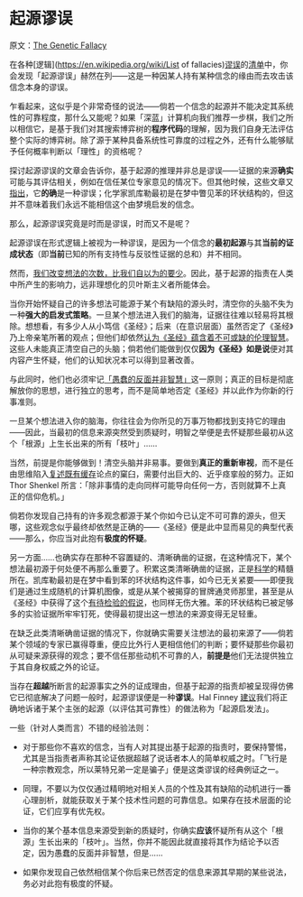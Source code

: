 # 起源谬误

原文：[The Genetic Fallacy](https://www.readthesequences.com/The-Genetic-Fallacy)

在各种[逻辑](https://en.wikipedia.org/wiki/List of fallacies)[谬误](http://utminers.utep.edu/omwilliamson/engl1311/fallacies.htm)的[清单](http://www.nizkor.org/features/fallacies/genetic-fallacy.html)中，你会发现「起源谬误」赫然在列——这是一种因某人持有某种信念的缘由而去攻击该信念本身的谬误。

乍看起来，这似乎是个非常奇怪的说法——倘若一个信念的起源并不能决定其系统性的可靠程度，那什么又能呢？如果「深蓝」计算机向我们推荐一步棋，我们之所以相信它，是基于我们对其搜索博弈树的**程序代码**的理解，因为我们自身无法评估整个实际的博弈树。除了源于某种具备系统性可靠度的过程之外，还有什么能够赋予任何概率判断以「理性」的资格呢？

探讨起源谬误的文章会告诉你，基于起源的推理并非总是谬误——证据的来源**确实**可能与其评估相关，例如在信任某位专家意见的情况下。但其他时候，这些文章又[指出](http://www.fallacyfiles.org/genefall.html)，它**的确**是一种谬误；化学家凯库勒最初是在梦中瞥见苯的环状结构的，但这并不意味着我们永远不能相信这个由梦境启发的信念。

那么，起源谬误究竟是时而是谬误，时而又不是呢？

起源谬误在形式逻辑上被视为一种谬误，是因为一个信念的**最初起源**与其**当前的证成状态**（即**当前**已知的所有支持性与反驳性证据的总和）并不相同。

然而，[我们改变想法的次数，比我们自以为的要少](https://www.readthesequences.com/We-Change-Our-Minds-Less-Often-Than-We-Think)。因此，基于起源的指责在人类中所产生的影响力，远非理想化的贝叶斯主义者所能体会。

当你开始怀疑自己的许多想法可能源于某个有缺陷的源头时，清空你的头脑不失为一种**强大的启发式策略**。一旦某个想法进入我们的脑海，证据往往难以轻易将其根除。想想看，有多少人从小笃信《圣经》；后来（在意识层面）虽然否定了《圣经》乃上帝亲笔所著的观点；但他们却依然[认为《圣经》蕴含着不可或缺的伦理智慧](https://www.readthesequences.com/ReligionsClaimToBeNonDisprovable)。这些人未能真正清空自己的头脑；倘若他们能做到仅仅**因为《圣经》如是说**便对其内容产生怀疑，他们的认知状况本可以得到显著改善。

与此同时，他们也必须牢记[「愚蠢的反面并非智慧」](https://www.readthesequences.com/Reversed-Stupidity-Is-Not-Intelligence)这一原则；真正的目标是彻底解放你的思想，进行独立的思考，而不是简单地否定《圣经》并以此作为你新的行事准则。

一旦某个想法进入你的脑海，你往往会为你所见的万事万物都找到支持它的理由——因此，当最初的信息来源突然受到质疑时，明智之举便是去怀疑那些最初从这个「根源」上生长出来的所有「枝叶」……

当然，前提是你能够做到！清空头脑并非易事。要做到**真正的重新审视**，而不是任由思维陷入[复述](https://www.readthesequences.com/One-Argument-Against-An-Army)[既有缓存](https://www.readthesequences.com/Cached-Thoughts)论点的窠臼，需要付出巨大的、近乎痉挛般的努力。正如 Thor Shenkel 所言：「除非事情的走向同样可能导向任何一方，否则就算不上真正的信仰危机。」

倘若你发现自己持有的许多观念都源于某个你如今已认定不可可靠的源头，但天哪，这些观念似乎最终却依然是正确的——《圣经》便是此中显而易见的典型代表——那么，你应当对此抱有**极度的怀疑**。

另一方面……也确实存在那种不容置疑的、清晰确凿的证据，在这种情况下，某个想法最初源于何处便不再那么重要了。积累这类清晰确凿的证据，正是[科学](https://www.readthesequences.com/Scientific-Evidence-Legal-Evidence-Rational-Evidence)的精髓所在。凯库勒最初是在梦中看到苯的环状结构这件事，如今已无关紧要——即便我们是通过生成随机的计算机图像，或是从某个被揭穿的冒牌通灵师那里，甚至是从《圣经》中获得了这个[有待检验的假说](https://www.readthesequences.com/Einsteins-Arrogance)，也同样无伤大雅。苯的环状结构已被足够多的实验证据所牢牢钉死，使得最初提出这一想法的来源变得无足轻重。

在缺乏此类清晰确凿证据的情况下，你就确实需要关注想法的最初来源了——倘若某个领域的专家已赢得尊重，便应比外行人更相信他们的判断；要怀疑那些你最初从可疑来源获得的观念；要不信任那些动机不可靠的人，**前提是**他们无法提供独立于其自身权威之外的论证。

当存在**超越**所断言的起源事实之外的证成理由，但基于起源的指责却被呈现得仿佛它已彻底解决了问题一般时，起源谬误便是一种**谬误**。Hal Finney [建议](https://www.greaterwrong.com/lw/s3/the_genetic_fallacy/lls)我们将正确地诉诸于某个主张的起源（以评估其可靠性）的做法称为「起源启发法」。

一些（针对人类而言）不错的经验法则：

- 对于那些你不喜欢的信念，当有人对其提出基于起源的指责时，要保持警惕，尤其是当指责者声称其论证依据超越了说话者本人的简单权威之时。「飞行是一种宗教观念，所以莱特兄弟一定是骗子」便是这类谬误的经典例证之一。

- 同理，不要以为仅仅通过精明地对相关人员的个性及其有缺陷的动机进行一番心理剖析，就能获取关于某个技术性问题的可靠信息。如果存在技术层面的论证，它们应享有优先权。

- 当你的某个基本信息来源受到新的质疑时，你确实**应该**怀疑所有从这个「根源」生长出来的「枝叶」。当然，你并不能因此就直接将其作为结论予以否定，因为愚蠢的反面并非智慧，但是……

- 如果你发现自己依然相信某个你后来已然否定的信息来源其早期的某些说法，务必对此抱有极度的怀疑。